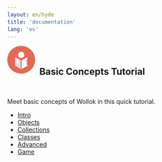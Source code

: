 ```yaml
---
layout: en/hyde
title: 'documentation'
lang: 'es'
---
```


<div class="container">
    <img src="/images/documentation/tutorial.png" height="64" width="64" align="left" style="padding: 0px;"/>
    <br>
    <h2>&nbsp;&nbsp;Basic Concepts Tutorial</h2>
    <br>
</div>

Meet basic concepts of Wollok in this quick tutorial.

<!-- Nav tabs -->
<div class="container">
    <ul class="nav breadcrumb nav-tabs nav-justified" role="tablist">
        <li class="nav-item">
            <a class="nav-link active wollokNavLink" data-toggle="tab" href="#introduccion" role="tab">Intro</a>
        </li>
        <li class="nav-item">
            <a class="nav-link wollokNavLink" data-toggle="tab" href="#objetos" role="tab">Objects</a>
        </li>
        <li class="nav-item">
            <a class="nav-link wollokNavLink" data-toggle="tab" href="#colecciones" role="tab">Collections</a>
        </li>
        <li class="nav-item">
            <a class="nav-link wollokNavLink" data-toggle="tab" href="#clases" role="tab">Classes</a>
        </li>
        <li class="nav-item">
            <a class="nav-link wollokNavLink" data-toggle="tab" href="#avanzados" role="tab">Advanced</a>
        </li>
        <li class="nav-item">
            <a class="nav-link wollokNavLink" data-toggle="tab" href="#game" role="tab">Game</a>
        </li>
    </ul>
</div>
    

<!-- Tab panels -->
<div class="tab-content card">
    <!--Panel 1-->
    <div class="tab-pane fade in show active" id="introduccion" role="tabpanel" style="padding: 1rem 1.5rem 1rem 1.5rem">
    </div>
    <!--/.Panel 1-->
    <div class="tab-pane fade in show" id="objetos" role="tabpanel" style="padding: 1rem 1.5rem 1rem 1.5rem">
    </div>
    <div class="tab-pane fade in show" id="colecciones" role="tabpanel" style="padding: 1rem 1.5rem 1rem 1.5rem">
    </div>
    <div class="tab-pane fade in show" id="clases" role="tabpanel" style="padding: 1rem 1.5rem 1rem 1.5rem">
    </div>
    <div class="tab-pane fade in show" id="avanzados" role="tabpanel" style="padding: 1rem 1.5rem 1rem 1.5rem">
    </div>
    <div class="tab-pane fade in show" id="game" role="tabpanel" style="padding: 1rem 1.5rem 1rem 1.5rem">
    </div>
</div>

<script>
    loadHtml("introduccion", "elements/index.html")
    loadHtml("objetos", "objetos/index.html")
    loadHtml("colecciones", "colecciones/index.html")
    loadHtml("clases", "clases/index.html")
    loadHtml("avanzados", "avanzados/index.html")
    loadHtml("game", "game/index.html")
</script>